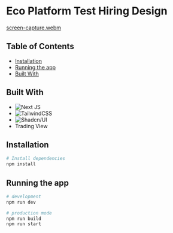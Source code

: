 
# Eco Platform Test Hiring Design

[screen-capture.webm](https://github.com/user-attachments/assets/ce60bd3c-b500-43ab-af59-e8edc33ad868)

## Table of Contents

- [Installation](#installation)
- [Running the app](#running-the-app)
- [Built With](#built-with)

## Built With

-   ![Next JS](https://img.shields.io/badge/next%20js-000000?style=for-the-badge&logo=nextdotjs&logoColor=white)
-   ![TailwindCSS](https://img.shields.io/badge/tailwindcss-%2338B2AC.svg?style=for-the-badge&logo=tailwind-css&logoColor=white)
-   ![Shadcn/UI](https://img.shields.io/badge/shadcn%2Fui-000000?style=for-the-badge&logo=shadcnui&logoColor=white)
-   Trading View


## Installation

```bash
# Install dependencies
npm install
```

## Running the app

```bash
# development
npm run dev

# production mode
npm run build
npm run start
```
